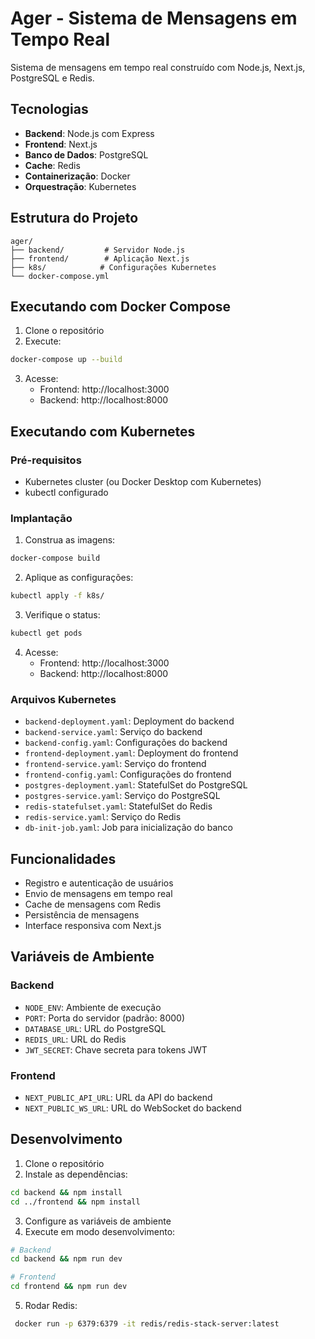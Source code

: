 # Ager - Sistema de Mensagens em Tempo Real

Sistema de mensagens em tempo real construído com Node.js, Next.js, PostgreSQL e Redis.

## Tecnologias

- **Backend**: Node.js com Express
- **Frontend**: Next.js
- **Banco de Dados**: PostgreSQL
- **Cache**: Redis
- **Containerização**: Docker
- **Orquestração**: Kubernetes

## Estrutura do Projeto

```
ager/
├── backend/         # Servidor Node.js
├── frontend/        # Aplicação Next.js
├── k8s/            # Configurações Kubernetes
└── docker-compose.yml
```

## Executando com Docker Compose

1. Clone o repositório
2. Execute:
```bash
docker-compose up --build
```
3. Acesse:
   - Frontend: http://localhost:3000
   - Backend: http://localhost:8000

## Executando com Kubernetes

### Pré-requisitos
- Kubernetes cluster (ou Docker Desktop com Kubernetes)
- kubectl configurado

### Implantação

1. Construa as imagens:
```bash
docker-compose build
```

2. Aplique as configurações:
```bash
kubectl apply -f k8s/
```

3. Verifique o status:
```bash
kubectl get pods
```

4. Acesse:
   - Frontend: http://localhost:3000
   - Backend: http://localhost:8000

### Arquivos Kubernetes

- `backend-deployment.yaml`: Deployment do backend
- `backend-service.yaml`: Serviço do backend
- `backend-config.yaml`: Configurações do backend
- `frontend-deployment.yaml`: Deployment do frontend
- `frontend-service.yaml`: Serviço do frontend
- `frontend-config.yaml`: Configurações do frontend
- `postgres-deployment.yaml`: StatefulSet do PostgreSQL
- `postgres-service.yaml`: Serviço do PostgreSQL
- `redis-statefulset.yaml`: StatefulSet do Redis
- `redis-service.yaml`: Serviço do Redis
- `db-init-job.yaml`: Job para inicialização do banco

## Funcionalidades

- Registro e autenticação de usuários
- Envio de mensagens em tempo real
- Cache de mensagens com Redis
- Persistência de mensagens
- Interface responsiva com Next.js

## Variáveis de Ambiente

### Backend
- `NODE_ENV`: Ambiente de execução
- `PORT`: Porta do servidor (padrão: 8000)
- `DATABASE_URL`: URL do PostgreSQL
- `REDIS_URL`: URL do Redis
- `JWT_SECRET`: Chave secreta para tokens JWT

### Frontend
- `NEXT_PUBLIC_API_URL`: URL da API do backend
- `NEXT_PUBLIC_WS_URL`: URL do WebSocket do backend

## Desenvolvimento

1. Clone o repositório
2. Instale as dependências:
```bash
cd backend && npm install
cd ../frontend && npm install
```
3. Configure as variáveis de ambiente
4. Execute em modo desenvolvimento:
```bash
# Backend
cd backend && npm run dev

# Frontend
cd frontend && npm run dev
```
5. Rodar Redis:
```bash
 docker run -p 6379:6379 -it redis/redis-stack-server:latest
```
